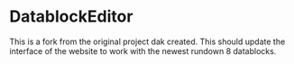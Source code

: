 # DatablockEditor
This is a fork from the original project dak created. This should update the interface of the website to work with the newest rundown 8 datablocks.
